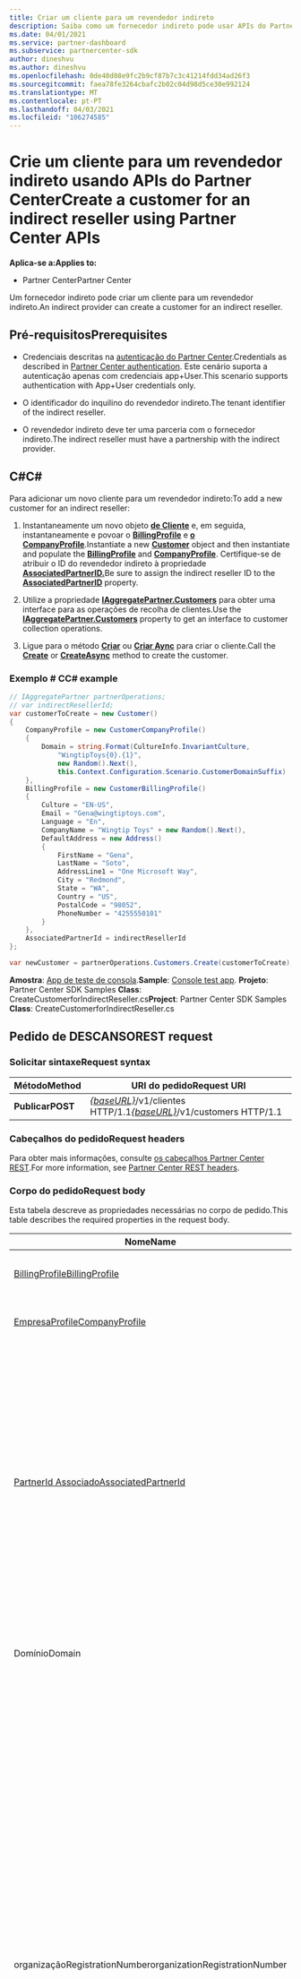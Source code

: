 ```yaml
---
title: Criar um cliente para um revendedor indireto
description: Saiba como um fornecedor indireto pode usar APIs do Partner Center para criar um cliente para um revendedor indireto.
ms.date: 04/01/2021
ms.service: partner-dashboard
ms.subservice: partnercenter-sdk
author: dineshvu
ms.author: dineshvu
ms.openlocfilehash: 0de40d08e9fc2b9cf87b7c3c41214fdd34ad26f3
ms.sourcegitcommit: faea78fe3264cbafc2b02c04d98d5ce30e992124
ms.translationtype: MT
ms.contentlocale: pt-PT
ms.lasthandoff: 04/03/2021
ms.locfileid: "106274585"
---
```

# <a name="create-a-customer-for-an-indirect-reseller-using-partner-center-apis"></a><span data-ttu-id="6ffee-103">Crie um cliente para um revendedor indireto usando APIs do Partner Center</span><span class="sxs-lookup"><span data-stu-id="6ffee-103">Create a customer for an indirect reseller using Partner Center APIs</span></span>

<span data-ttu-id="6ffee-104">**Aplica-se a:**</span><span class="sxs-lookup"><span data-stu-id="6ffee-104">**Applies to:**</span></span>

- <span data-ttu-id="6ffee-105">Partner Center</span><span class="sxs-lookup"><span data-stu-id="6ffee-105">Partner Center</span></span>

<span data-ttu-id="6ffee-106">Um fornecedor indireto pode criar um cliente para um revendedor indireto.</span><span class="sxs-lookup"><span data-stu-id="6ffee-106">An indirect provider can create a customer for an indirect reseller.</span></span>

## <a name="prerequisites"></a><span data-ttu-id="6ffee-107">Pré-requisitos</span><span class="sxs-lookup"><span data-stu-id="6ffee-107">Prerequisites</span></span>

- <span data-ttu-id="6ffee-108">Credenciais descritas na [autenticação do Partner Center](partner-center-authentication.md).</span><span class="sxs-lookup"><span data-stu-id="6ffee-108">Credentials as described in [Partner Center authentication](partner-center-authentication.md).</span></span> <span data-ttu-id="6ffee-109">Este cenário suporta a autenticação apenas com credenciais app+User.</span><span class="sxs-lookup"><span data-stu-id="6ffee-109">This scenario supports authentication with App+User credentials only.</span></span>

- <span data-ttu-id="6ffee-110">O identificador do inquilino do revendedor indireto.</span><span class="sxs-lookup"><span data-stu-id="6ffee-110">The tenant identifier of the indirect reseller.</span></span>

- <span data-ttu-id="6ffee-111">O revendedor indireto deve ter uma parceria com o fornecedor indireto.</span><span class="sxs-lookup"><span data-stu-id="6ffee-111">The indirect reseller must have a partnership with the indirect provider.</span></span>

## <a name="c"></a><span data-ttu-id="6ffee-112">C\#</span><span class="sxs-lookup"><span data-stu-id="6ffee-112">C\#</span></span>

<span data-ttu-id="6ffee-113">Para adicionar um novo cliente para um revendedor indireto:</span><span class="sxs-lookup"><span data-stu-id="6ffee-113">To add a new customer for an indirect reseller:</span></span>

1. <span data-ttu-id="6ffee-114">Instantaneamente um novo objeto [**de Cliente**](/dotnet/api/microsoft.store.partnercenter.models.customers.customer) e, em seguida, instantaneamente e povoar o [**BillingProfile**](/dotnet/api/microsoft.store.partnercenter.models.customers.customerbillingprofile) e [**o CompanyProfile**](/dotnet/api/microsoft.store.partnercenter.models.customers.customercompanyprofile).</span><span class="sxs-lookup"><span data-stu-id="6ffee-114">Instantiate a new [**Customer**](/dotnet/api/microsoft.store.partnercenter.models.customers.customer) object and then instantiate and populate the [**BillingProfile**](/dotnet/api/microsoft.store.partnercenter.models.customers.customerbillingprofile) and [**CompanyProfile**](/dotnet/api/microsoft.store.partnercenter.models.customers.customercompanyprofile).</span></span> <span data-ttu-id="6ffee-115">Certifique-se de atribuir o ID do revendedor indireto à propriedade [**AssociatedPartnerID.**](/dotnet/api/microsoft.store.partnercenter.models.customers.customer.associatedpartnerid)</span><span class="sxs-lookup"><span data-stu-id="6ffee-115">Be sure to assign the indirect reseller ID to the [**AssociatedPartnerID**](/dotnet/api/microsoft.store.partnercenter.models.customers.customer.associatedpartnerid) property.</span></span>

2. <span data-ttu-id="6ffee-116">Utilize a propriedade [**IAggregatePartner.Customers**](/dotnet/api/microsoft.store.partnercenter.ipartner.customers) para obter uma interface para as operações de recolha de clientes.</span><span class="sxs-lookup"><span data-stu-id="6ffee-116">Use the [**IAggregatePartner.Customers**](/dotnet/api/microsoft.store.partnercenter.ipartner.customers) property to get an interface to customer collection operations.</span></span>

3. <span data-ttu-id="6ffee-117">Ligue para o método [**Criar**](/dotnet/api/microsoft.store.partnercenter.genericoperations.ientitycreateoperations-2.create) ou [**Criar Aync**](/dotnet/api/microsoft.store.partnercenter.genericoperations.ientitycreateoperations-2.createasync) para criar o cliente.</span><span class="sxs-lookup"><span data-stu-id="6ffee-117">Call the [**Create**](/dotnet/api/microsoft.store.partnercenter.genericoperations.ientitycreateoperations-2.create) or [**CreateAsync**](/dotnet/api/microsoft.store.partnercenter.genericoperations.ientitycreateoperations-2.createasync) method to create the customer.</span></span>

### <a name="c-example"></a><span data-ttu-id="6ffee-118">Exemplo \# C</span><span class="sxs-lookup"><span data-stu-id="6ffee-118">C\# example</span></span>

``` csharp
// IAggregatePartner partnerOperations;
// var indirectResellerId;
var customerToCreate = new Customer()
{
    CompanyProfile = new CustomerCompanyProfile()
    {
        Domain = string.Format(CultureInfo.InvariantCulture,
            "WingtipToys{0}.{1}",
            new Random().Next(),
            this.Context.Configuration.Scenario.CustomerDomainSuffix)
    },
    BillingProfile = new CustomerBillingProfile()
    {
        Culture = "EN-US",
        Email = "Gena@wingtiptoys.com",
        Language = "En",
        CompanyName = "Wingtip Toys" + new Random().Next(),
        DefaultAddress = new Address()
        {
            FirstName = "Gena",
            LastName = "Soto",
            AddressLine1 = "One Microsoft Way",
            City = "Redmond",
            State = "WA",
            Country = "US",
            PostalCode = "98052",
            PhoneNumber = "4255550101"
        }
    },
    AssociatedPartnerId = indirectResellerId
};

var newCustomer = partnerOperations.Customers.Create(customerToCreate);
```

<span data-ttu-id="6ffee-119">**Amostra**: [App de teste de consola](console-test-app.md).</span><span class="sxs-lookup"><span data-stu-id="6ffee-119">**Sample**: [Console test app](console-test-app.md).</span></span> <span data-ttu-id="6ffee-120">**Projeto**: Partner Center SDK Samples **Class**: CreateCustomerforIndirectReseller.cs</span><span class="sxs-lookup"><span data-stu-id="6ffee-120">**Project**: Partner Center SDK Samples **Class**: CreateCustomerforIndirectReseller.cs</span></span>

## <a name="rest-request"></a><span data-ttu-id="6ffee-121">Pedido de DESCANSO</span><span class="sxs-lookup"><span data-stu-id="6ffee-121">REST request</span></span>

### <a name="request-syntax"></a><span data-ttu-id="6ffee-122">Solicitar sintaxe</span><span class="sxs-lookup"><span data-stu-id="6ffee-122">Request syntax</span></span>

| <span data-ttu-id="6ffee-123">Método</span><span class="sxs-lookup"><span data-stu-id="6ffee-123">Method</span></span>   | <span data-ttu-id="6ffee-124">URI do pedido</span><span class="sxs-lookup"><span data-stu-id="6ffee-124">Request URI</span></span>                                                       |
|----------|-------------------------------------------------------------------|
| <span data-ttu-id="6ffee-125">**Publicar**</span><span class="sxs-lookup"><span data-stu-id="6ffee-125">**POST**</span></span> | <span data-ttu-id="6ffee-126">[*{baseURL}*](partner-center-rest-urls.md)/v1/clientes HTTP/1.1</span><span class="sxs-lookup"><span data-stu-id="6ffee-126">[*{baseURL}*](partner-center-rest-urls.md)/v1/customers HTTP/1.1</span></span> |

### <a name="request-headers"></a><span data-ttu-id="6ffee-127">Cabeçalhos do pedido</span><span class="sxs-lookup"><span data-stu-id="6ffee-127">Request headers</span></span>

<span data-ttu-id="6ffee-128">Para obter mais informações, consulte [os cabeçalhos Partner Center REST](headers.md).</span><span class="sxs-lookup"><span data-stu-id="6ffee-128">For more information, see [Partner Center REST headers](headers.md).</span></span>

### <a name="request-body"></a><span data-ttu-id="6ffee-129">Corpo do pedido</span><span class="sxs-lookup"><span data-stu-id="6ffee-129">Request body</span></span>

<span data-ttu-id="6ffee-130">Esta tabela descreve as propriedades necessárias no corpo de pedido.</span><span class="sxs-lookup"><span data-stu-id="6ffee-130">This table describes the required properties in the request body.</span></span>

| <span data-ttu-id="6ffee-131">Nome</span><span class="sxs-lookup"><span data-stu-id="6ffee-131">Name</span></span>                                          | <span data-ttu-id="6ffee-132">Tipo</span><span class="sxs-lookup"><span data-stu-id="6ffee-132">Type</span></span>   | <span data-ttu-id="6ffee-133">Necessário</span><span class="sxs-lookup"><span data-stu-id="6ffee-133">Required</span></span> | <span data-ttu-id="6ffee-134">Descrição</span><span class="sxs-lookup"><span data-stu-id="6ffee-134">Description</span></span>                                                                                                                                                                                                                                                                                                                                           |
|-----------------------------------------------|--------|----------|-------------------------------------------------------------------------------------------------------------------------------------------------------------------------------------------------------------------------------------------------------------------------------------------------------------------------------------------------------|
| [<span data-ttu-id="6ffee-135">BillingProfile</span><span class="sxs-lookup"><span data-stu-id="6ffee-135">BillingProfile</span></span>](#billing-profile)             | <span data-ttu-id="6ffee-136">objeto</span><span class="sxs-lookup"><span data-stu-id="6ffee-136">object</span></span> | <span data-ttu-id="6ffee-137">Sim</span><span class="sxs-lookup"><span data-stu-id="6ffee-137">Yes</span></span>      | <span data-ttu-id="6ffee-138">A informação do perfil de faturação do cliente.</span><span class="sxs-lookup"><span data-stu-id="6ffee-138">The customer's billing profile information.</span></span>                                                                                                                                                                                                                                                                                                           |
| [<span data-ttu-id="6ffee-139">EmpresaProfile</span><span class="sxs-lookup"><span data-stu-id="6ffee-139">CompanyProfile</span></span>](#company-profile)             | <span data-ttu-id="6ffee-140">objeto</span><span class="sxs-lookup"><span data-stu-id="6ffee-140">object</span></span> | <span data-ttu-id="6ffee-141">Sim</span><span class="sxs-lookup"><span data-stu-id="6ffee-141">Yes</span></span>      | <span data-ttu-id="6ffee-142">Informação do perfil da empresa do cliente.</span><span class="sxs-lookup"><span data-stu-id="6ffee-142">The customer's company profile information.</span></span>                                                               
| [<span data-ttu-id="6ffee-143">PartnerId Associado</span><span class="sxs-lookup"><span data-stu-id="6ffee-143">AssociatedPartnerId</span></span>](customer-resources.md#customer) | <span data-ttu-id="6ffee-144">string</span><span class="sxs-lookup"><span data-stu-id="6ffee-144">string</span></span> | <span data-ttu-id="6ffee-145">Sim</span><span class="sxs-lookup"><span data-stu-id="6ffee-145">Yes</span></span>      | <span data-ttu-id="6ffee-146">O iD do revendedor indireto.</span><span class="sxs-lookup"><span data-stu-id="6ffee-146">The indirect reseller ID.</span></span> <span data-ttu-id="6ffee-147">O revendedor indireto, tal como indicado pelo ID aqui fornecido, deve ter uma parceria com o fornecedor indireto ou o pedido falhará.</span><span class="sxs-lookup"><span data-stu-id="6ffee-147">The indirect reseller as indicated by the ID supplied here must have a partnership with the indirect provider or the request will fail.</span></span> <span data-ttu-id="6ffee-148">Note também que se o valor AssociatedPartnerId não for fornecido, o cliente é criado como cliente direto do fornecedor indireto e não como revendedor indireto.</span><span class="sxs-lookup"><span data-stu-id="6ffee-148">Also note that if the AssociatedPartnerId value isn't supplied, the customer is created as a direct customer of the indirect provider rather than the indirect reseller.</span></span> |
|<span data-ttu-id="6ffee-149">Domínio</span><span class="sxs-lookup"><span data-stu-id="6ffee-149">Domain</span></span>| <span data-ttu-id="6ffee-150">String</span><span class="sxs-lookup"><span data-stu-id="6ffee-150">String</span></span>| <span data-ttu-id="6ffee-151">Sim</span><span class="sxs-lookup"><span data-stu-id="6ffee-151">Yes</span></span>|<span data-ttu-id="6ffee-152">O nome de domínio do cliente, como contoso.onmicrosoft.com.</span><span class="sxs-lookup"><span data-stu-id="6ffee-152">The customer's domain name, such as contoso.onmicrosoft.com.</span></span>|
|<span data-ttu-id="6ffee-153">organizaçãoRegistrationNumber</span><span class="sxs-lookup"><span data-stu-id="6ffee-153">organizationRegistrationNumber</span></span>|    <span data-ttu-id="6ffee-154">string</span><span class="sxs-lookup"><span data-stu-id="6ffee-154">string</span></span>|<span data-ttu-id="6ffee-155">Sim</span><span class="sxs-lookup"><span data-stu-id="6ffee-155">Yes</span></span>|     <span data-ttu-id="6ffee-156">Número de registo da organização do cliente (também referido como número INN em determinados países).</span><span class="sxs-lookup"><span data-stu-id="6ffee-156">The customer’s organization registration number (also referred to as INN number in certain countries).</span></span> <span data-ttu-id="6ffee-157">Apenas necessário para a empresa/organização do cliente localizada nos seguintes países: Arménia(AM), Azerbaijão(AZ), Bielorrússia(BY), Hungria (HU), Cazaquistão(KZ), Quirguistão(KG), Moldávia (MD), Rússia(RU), Tajiquistão(TJ), Uz, Ucrânia(UA), Índia, Brasil, África do Sul, Polónia, Emirados Árabes Unidos, Arábia Saudita, Arábia Saudita,</span><span class="sxs-lookup"><span data-stu-id="6ffee-157">Only required for customer’s company/organization located in the following countries: Armenia(AM), Azerbaijan(AZ), Belarus(BY), Hungary(HU), Kazakhstan(KZ), Kyrgyzstan(KG), Moldova(MD), Russia(RU), Tajikistan(TJ), Uzbekistan(UZ), Ukraine(UA), India, Brazil, South Africa, Poland, United Arab Emirates, Saudi Arabia, Turkey, Thailand, Vietnam, Myanmar, Iraq, South Sudan and Venezuela.</span></span> <span data-ttu-id="6ffee-158">Para a empresa/organização do cliente localizada noutros países este é um campo opcional.</span><span class="sxs-lookup"><span data-stu-id="6ffee-158">For customer’s company/organization located in other countries this is an optional field.</span></span>|



#### <a name="billing-profile"></a><span data-ttu-id="6ffee-159">Perfil de faturação</span><span class="sxs-lookup"><span data-stu-id="6ffee-159">Billing profile</span></span>

<span data-ttu-id="6ffee-160">Esta tabela descreve os campos mínimos exigidos do recurso [CustomerBillingProfile](customer-resources.md#customerbillingprofile) necessário para criar um novo cliente.</span><span class="sxs-lookup"><span data-stu-id="6ffee-160">This table describes the minimum required fields from the [CustomerBillingProfile](customer-resources.md#customerbillingprofile) resource needed to create a new customer.</span></span>

| <span data-ttu-id="6ffee-161">Nome</span><span class="sxs-lookup"><span data-stu-id="6ffee-161">Name</span></span>             | <span data-ttu-id="6ffee-162">Tipo</span><span class="sxs-lookup"><span data-stu-id="6ffee-162">Type</span></span>                                     | <span data-ttu-id="6ffee-163">Necessário</span><span class="sxs-lookup"><span data-stu-id="6ffee-163">Required</span></span> | <span data-ttu-id="6ffee-164">Descrição</span><span class="sxs-lookup"><span data-stu-id="6ffee-164">Description</span></span>                                                                                                                                                                                                     |
|------------------|------------------------------------------|----------|-----------------------------------------------------------------------------------------------------------------------------------------------------------------------------------------------------------------|
| <span data-ttu-id="6ffee-165">e-mail</span><span class="sxs-lookup"><span data-stu-id="6ffee-165">email</span></span>            | <span data-ttu-id="6ffee-166">string</span><span class="sxs-lookup"><span data-stu-id="6ffee-166">string</span></span>                                   | <span data-ttu-id="6ffee-167">Sim</span><span class="sxs-lookup"><span data-stu-id="6ffee-167">Yes</span></span>      | <span data-ttu-id="6ffee-168">O endereço de e-mail do cliente.</span><span class="sxs-lookup"><span data-stu-id="6ffee-168">The customer's email address.</span></span>                                                                                                                                                                                   |
| <span data-ttu-id="6ffee-169">cultura</span><span class="sxs-lookup"><span data-stu-id="6ffee-169">culture</span></span>          | <span data-ttu-id="6ffee-170">string</span><span class="sxs-lookup"><span data-stu-id="6ffee-170">string</span></span>                                   | <span data-ttu-id="6ffee-171">Sim</span><span class="sxs-lookup"><span data-stu-id="6ffee-171">Yes</span></span>      | <span data-ttu-id="6ffee-172">A sua cultura preferida para a comunicação e a moeda, como "en-US".</span><span class="sxs-lookup"><span data-stu-id="6ffee-172">Their preferred culture for communication and currency, such as "en-US".</span></span> <span data-ttu-id="6ffee-173">Consulte [o Partner Center com línguas e locais apoiados](partner-center-supported-languages-and-locales.md) para as culturas apoiadas.</span><span class="sxs-lookup"><span data-stu-id="6ffee-173">See [Partner Center supported languages and locales](partner-center-supported-languages-and-locales.md) for the supported cultures.</span></span> |
| <span data-ttu-id="6ffee-174">language</span><span class="sxs-lookup"><span data-stu-id="6ffee-174">language</span></span>         | <span data-ttu-id="6ffee-175">string</span><span class="sxs-lookup"><span data-stu-id="6ffee-175">string</span></span>                                   | <span data-ttu-id="6ffee-176">Sim</span><span class="sxs-lookup"><span data-stu-id="6ffee-176">Yes</span></span>      | <span data-ttu-id="6ffee-177">A linguagem padrão.</span><span class="sxs-lookup"><span data-stu-id="6ffee-177">The default language.</span></span> <span data-ttu-id="6ffee-178">Dois códigos linguísticos de caracteres (por exemplo `en` `fr` ou) são suportados.</span><span class="sxs-lookup"><span data-stu-id="6ffee-178">Two character language codes (for example `en` or `fr`) are supported.</span></span>                                                                                                                                |
| <span data-ttu-id="6ffee-179">nome da empresa \_</span><span class="sxs-lookup"><span data-stu-id="6ffee-179">company\_name</span></span>    | <span data-ttu-id="6ffee-180">string</span><span class="sxs-lookup"><span data-stu-id="6ffee-180">string</span></span>                                   | <span data-ttu-id="6ffee-181">Sim</span><span class="sxs-lookup"><span data-stu-id="6ffee-181">Yes</span></span>      | <span data-ttu-id="6ffee-182">O nome de empresa/organização registado.</span><span class="sxs-lookup"><span data-stu-id="6ffee-182">The registered company/organization name.</span></span>                                                                                                                                                                       |
| <span data-ttu-id="6ffee-183">endereço padrão \_</span><span class="sxs-lookup"><span data-stu-id="6ffee-183">default\_address</span></span> | [<span data-ttu-id="6ffee-184">Endereço</span><span class="sxs-lookup"><span data-stu-id="6ffee-184">Address</span></span>](utility-resources.md#address) | <span data-ttu-id="6ffee-185">Sim</span><span class="sxs-lookup"><span data-stu-id="6ffee-185">Yes</span></span>      | <span data-ttu-id="6ffee-186">O endereço registado da empresa/organização do cliente.</span><span class="sxs-lookup"><span data-stu-id="6ffee-186">The registered address of the customer's company/organization.</span></span> <span data-ttu-id="6ffee-187">Consulte o recurso [Address](utility-resources.md#address) para obter informações sobre eventuais limitações de comprimento.</span><span class="sxs-lookup"><span data-stu-id="6ffee-187">See the [Address](utility-resources.md#address) resource for information on any length limitations.</span></span>                                             |

#### <a name="company-profile"></a><span data-ttu-id="6ffee-188">Perfil da empresa</span><span class="sxs-lookup"><span data-stu-id="6ffee-188">Company profile</span></span>

<span data-ttu-id="6ffee-189">Esta tabela descreve os campos mínimos exigidos do recurso [CustomerCompanyProfile](customer-resources.md#customercompanyprofile) necessário para criar um novo cliente.</span><span class="sxs-lookup"><span data-stu-id="6ffee-189">This table describes the minimum required fields from the [CustomerCompanyProfile](customer-resources.md#customercompanyprofile) resource needed to create a new customer.</span></span>

| <span data-ttu-id="6ffee-190">Nome</span><span class="sxs-lookup"><span data-stu-id="6ffee-190">Name</span></span>   | <span data-ttu-id="6ffee-191">Tipo</span><span class="sxs-lookup"><span data-stu-id="6ffee-191">Type</span></span>   | <span data-ttu-id="6ffee-192">Necessário</span><span class="sxs-lookup"><span data-stu-id="6ffee-192">Required</span></span> | <span data-ttu-id="6ffee-193">Descrição</span><span class="sxs-lookup"><span data-stu-id="6ffee-193">Description</span></span>                                                  |
|--------|--------|----------|--------------------------------------------------------------|
| <span data-ttu-id="6ffee-194">domínio</span><span class="sxs-lookup"><span data-stu-id="6ffee-194">domain</span></span> | <span data-ttu-id="6ffee-195">string</span><span class="sxs-lookup"><span data-stu-id="6ffee-195">string</span></span> | <span data-ttu-id="6ffee-196">Sim</span><span class="sxs-lookup"><span data-stu-id="6ffee-196">Yes</span></span>     | <span data-ttu-id="6ffee-197">O nome de domínio do cliente, como contoso.onmicrosoft.com.</span><span class="sxs-lookup"><span data-stu-id="6ffee-197">The customer's domain name, such as contoso.onmicrosoft.com.</span></span> |
| <span data-ttu-id="6ffee-198">organizaçãoRegistrationNumber</span><span class="sxs-lookup"><span data-stu-id="6ffee-198">organizationRegistrationNumber</span></span> | <span data-ttu-id="6ffee-199">string</span><span class="sxs-lookup"><span data-stu-id="6ffee-199">string</span></span> | <span data-ttu-id="6ffee-200">Depende da condição</span><span class="sxs-lookup"><span data-stu-id="6ffee-200">Depends on condition</span></span> | <span data-ttu-id="6ffee-201">Número de registo da organização do cliente (também referido como número INN em determinados países).</span><span class="sxs-lookup"><span data-stu-id="6ffee-201">The customer’s organization registration number (also referred to as the INN number in certain countries).</span></span> <br/><br/><span data-ttu-id="6ffee-202">A conclusão deste campo só é necessária se a empresa/organização de um cliente estiver localizada nos seguintes países:</span><span class="sxs-lookup"><span data-stu-id="6ffee-202">Completing this field is required only if a customer’s company/organization is located in the following countries:</span></span> <br/><br/><span data-ttu-id="6ffee-203">- Arménia (AM)</span><span class="sxs-lookup"><span data-stu-id="6ffee-203">- Armenia (AM)</span></span> <br/><span data-ttu-id="6ffee-204">- Azerbaijão (AZ)</span><span class="sxs-lookup"><span data-stu-id="6ffee-204">- Azerbaijan (AZ)</span></span><br/><span data-ttu-id="6ffee-205">- Bielorrússia (BY)</span><span class="sxs-lookup"><span data-stu-id="6ffee-205">- Belarus (BY)</span></span><br/><span data-ttu-id="6ffee-206">- Hungria (HU)</span><span class="sxs-lookup"><span data-stu-id="6ffee-206">- Hungary (HU)</span></span><br/><span data-ttu-id="6ffee-207">- Cazaquistão (KZ)</span><span class="sxs-lookup"><span data-stu-id="6ffee-207">- Kazakhstan (KZ)</span></span><br/><span data-ttu-id="6ffee-208">- Quirguistão (KG)</span><span class="sxs-lookup"><span data-stu-id="6ffee-208">- Kyrgyzstan (KG)</span></span><br/><span data-ttu-id="6ffee-209">- Moldávia (MD)</span><span class="sxs-lookup"><span data-stu-id="6ffee-209">- Moldova (MD)</span></span><br/><span data-ttu-id="6ffee-210">- Rússia (RU)</span><span class="sxs-lookup"><span data-stu-id="6ffee-210">- Russia (RU)</span></span><br/><span data-ttu-id="6ffee-211">- Tajiquistão (TJ)</span><span class="sxs-lookup"><span data-stu-id="6ffee-211">- Tajikistan (TJ)</span></span><br/><span data-ttu-id="6ffee-212">- Uzbequistão (UZ)</span><span class="sxs-lookup"><span data-stu-id="6ffee-212">- Uzbekistan (UZ)</span></span><br/><span data-ttu-id="6ffee-213">- Ucrânia (UA)</span><span class="sxs-lookup"><span data-stu-id="6ffee-213">- Ukraine (UA)</span></span><br/><span data-ttu-id="6ffee-214">- Índia</span><span class="sxs-lookup"><span data-stu-id="6ffee-214">- India</span></span> <br/><span data-ttu-id="6ffee-215">- Brasil</span><span class="sxs-lookup"><span data-stu-id="6ffee-215">- Brazil</span></span> <br/><span data-ttu-id="6ffee-216">- África do Sul</span><span class="sxs-lookup"><span data-stu-id="6ffee-216">- South Africa</span></span> <br/><span data-ttu-id="6ffee-217">- Polónia</span><span class="sxs-lookup"><span data-stu-id="6ffee-217">- Poland</span></span> <br/><span data-ttu-id="6ffee-218">- Emirados Árabes Unidos</span><span class="sxs-lookup"><span data-stu-id="6ffee-218">- United Arab Emirates</span></span> <br/><span data-ttu-id="6ffee-219">- Arábia Saudita</span><span class="sxs-lookup"><span data-stu-id="6ffee-219">- Saudi Arabia</span></span> <br/><span data-ttu-id="6ffee-220">- Turquia</span><span class="sxs-lookup"><span data-stu-id="6ffee-220">- Turkey</span></span> <br/><span data-ttu-id="6ffee-221">- Tailândia</span><span class="sxs-lookup"><span data-stu-id="6ffee-221">- Thailand</span></span> <br/><span data-ttu-id="6ffee-222">- Vietname</span><span class="sxs-lookup"><span data-stu-id="6ffee-222">- Vietnam</span></span> <br/><span data-ttu-id="6ffee-223">- Myanmar</span><span class="sxs-lookup"><span data-stu-id="6ffee-223">- Myanmar</span></span> <br/><span data-ttu-id="6ffee-224">- Iraque</span><span class="sxs-lookup"><span data-stu-id="6ffee-224">- Iraq</span></span> <br/><span data-ttu-id="6ffee-225">- Sudão do Sul</span><span class="sxs-lookup"><span data-stu-id="6ffee-225">- South Sudan</span></span> <br/><span data-ttu-id="6ffee-226">- Venezuela</span><span class="sxs-lookup"><span data-stu-id="6ffee-226">- Venezuela</span></span><br/> <br/><span data-ttu-id="6ffee-227">Para a empresa/organização do cliente localizada noutros países este é um campo opcional.</span><span class="sxs-lookup"><span data-stu-id="6ffee-227">For customer’s company/organization located in other countries this is an optional field.</span></span>  |

### <a name="request-example"></a><span data-ttu-id="6ffee-228">Exemplo de pedido</span><span class="sxs-lookup"><span data-stu-id="6ffee-228">Request example</span></span>

```http
POST https://api.partnercenter.microsoft.com/v1/customers HTTP/1.1
Authorization: Bearer <token>
MS-RequestId: d628adbe-b7ee-412e-ac55-58f22b4ba2f4
MS-CorrelationId: 0dd197a8-992c-44ca-aeae-21cd83494dce
X-Locale: en-US
MS-PartnerCenter-Client: Partner Center .NET SDK
Content-Type: application/json
Host: api.partnercenter.microsoft.com
Content-Length: 823
Expect: 100-continue
Connection: Keep-Alive

{
    "Id": null,
    "CommerceId": null,
    "CompanyProfile": {
        "TenantId": null,
        "Domain": "WingtipToys678152504.onmicrosoft.com",
        "CompanyName": null,
        "Attributes": {
            "ObjectType": "CustomerCompanyProfile"
        }
    },
    "BillingProfile": {
        "Id": null,
        "FirstName": null,
        "LastName": null,
        "Email": "Gena@wingtiptoys.com",
        "Culture": "EN-US",
        "Language": "En",
        "CompanyName": "Wingtip Toys678152504",
        "DefaultAddress": {
            "Country": "US",
            "Region": null,
            "City": "Redmond",
            "State": "WA",
            "AddressLine1": "One Microsoft Way",
            "AddressLine2": null,
            "PostalCode": "98052",
            "FirstName": "Gena",
            "LastName": "Soto",
            "PhoneNumber": "4255550101"
        },
        "Attributes": {
            "ObjectType": "CustomerBillingProfile"
        }
    },
    "RelationshipToPartner": "none",
    "AllowDelegatedAccess": null,
    "UserCredentials": null,
    "CustomDomains": null,
    "AssociatedPartnerId": "484e548c-f5f3-4528-93a9-c16c6373cb59",
    "Attributes": {
        "ObjectType": "Customer"
    }
}
```

## <a name="rest-response"></a><span data-ttu-id="6ffee-229">Resposta do REST</span><span class="sxs-lookup"><span data-stu-id="6ffee-229">REST response</span></span>

<span data-ttu-id="6ffee-230">Se for bem sucedida, a resposta contém um recurso [do Cliente](customer-resources.md#customer) para o novo cliente.</span><span class="sxs-lookup"><span data-stu-id="6ffee-230">If successful, the response contains a [Customer](customer-resources.md#customer) resource for the new customer.</span></span>

### <a name="response-success-and-error-codes"></a><span data-ttu-id="6ffee-231">Códigos de sucesso e erro de resposta</span><span class="sxs-lookup"><span data-stu-id="6ffee-231">Response success and error codes</span></span>

<span data-ttu-id="6ffee-232">As respostas vêm com um código de estado HTTP que indica sucesso ou falha e informações adicionais de depuragem.</span><span class="sxs-lookup"><span data-stu-id="6ffee-232">Responses come with an HTTP status code that indicates success or failure and additional debugging information.</span></span> <span data-ttu-id="6ffee-233">Utilize uma ferramenta de rastreio de rede para ler este código, tipo de erro e parâmetros adicionais.</span><span class="sxs-lookup"><span data-stu-id="6ffee-233">Use a network trace tool to read this code, error type, and additional parameters.</span></span> <span data-ttu-id="6ffee-234">Para obter a lista completa, consulte os [códigos de erro do Partner Center REST](error-codes.md).</span><span class="sxs-lookup"><span data-stu-id="6ffee-234">For the full list, see [Partner Center REST error codes](error-codes.md).</span></span>

### <a name="response-example"></a><span data-ttu-id="6ffee-235">Exemplo de resposta</span><span class="sxs-lookup"><span data-stu-id="6ffee-235">Response example</span></span>

```http
HTTP/1.1 201 Created
Content-Length: 1085
Content-Type: application/json; charset=utf-8
MS-CorrelationId: 0dd197a8-992c-44ca-aeae-21cd83494dce
MS-RequestId: d628adbe-b7ee-412e-ac55-58f22b4ba2f4
MS-CV: Yy/YaA0gYEmfQyR/.0
MS-ServerId: 030020525
Date: Tue, 06 Jun 2017 23:11:40 GMT

{
    "id": "626099fe-17af-4756-9fd0-6a73b7127859",
    "commerceId": "626099fe-17af-4756-9fd0-6a73b7127859",
    "companyProfile": {
        "tenantId": "626099fe-17af-4756-9fd0-6a73b7127859",
        "domain": "WingtipToys678152504.onmicrosoft.com",
        "companyName": "Wingtip Toys678152504",
        "links": {
            "self": {
                "uri": "/customers/626099fe-17af-4756-9fd0-6a73b7127859/profiles/company",
                "method": "GET",
                "headers": []
            }
        },
        "attributes": {
            "objectType": "CustomerCompanyProfile"
        }
    },
    "billingProfile": {
        "id": "7079246e-7b62-56ef-7cbd-a819514b54b5",
        "email": "Gena@wingtiptoys.com",
        "culture": "en-US",
        "language": "En",
        "companyName": "Wingtip Toys678152504",
        "defaultAddress": {
            "country": "US",
            "city": "Redmond",
            "state": "WA",
            "addressLine1": "One Microsoft Way",
            "postalCode": "98052",
            "firstName": "Gena",
            "lastName": "Soto",
            "phoneNumber": "4255550101"
        },
        "attributes": {
            "etag": "-8799889149591823008",
            "objectType": "CustomerBillingProfile"
        }
    },
    "relationshipToPartner": "reseller",
    "allowDelegatedAccess": true,
    "userCredentials": {
        "userName": "admin",
        "password": "0Krha*Io"
    },
    "associatedPartnerId": "484e548c-f5f3-4528-93a9-c16c6373cb59",
    "attributes": {
        "objectType": "Customer"
    }
}
```